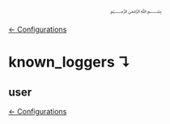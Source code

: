 <p align=center>
   ﷽
</p>

[← Configurations](/docs/CONFIGURATION.md)

# known_loggers ↴
## user


[← Configurations](/docs/CONFIGURATION.md)

